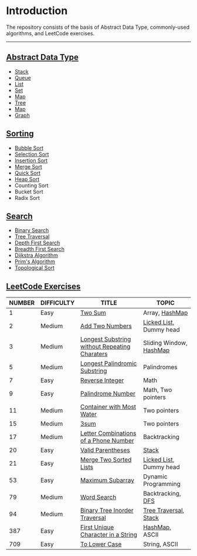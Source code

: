 # Introduction

The repository consists of the basis of Abstract Data Type, commonly-used algorithms, and LeetCode exercises.

---

## [Abstract Data Type](Abstract-Data-Type/)

-   [Stack](Algorithms/Abstract-Data-Type/Stack/)
-   [Queue](Algorithms/Abstract-Data-Type/Queue/)
-   [List](Algorithms/Abstract-Data-Type/List/)
-   [Set](Algorithms/Abstract-Data-Type/Set/)
-   [Map](Algorithms/Abstract-Data-Type/Map)
-   [Tree](Algorithms/Abstract-Data-Type/Tree)
-   [Map](Algorithms/Abstract-Data-Type/Map)
-   [Graph](Algorithms/Abstract-Data-Type/Graph/)

## [Sorting](Sorting/)

-   [Bubble Sort](Algorithms/Sorting/README.md/#Bubble-Sort)
-   [Selection Sort](Algorithms/Sorting/README.md/#Selection-Sort)
-   [Insertion Sort](Algorithms/Sorting/README.md/#Insertion-Sort)
-   [Merge Sort](Algorithms/Sorting/README.md/#Merge-Sort)
-   [Quick Sort](Algorithms/Sorting/README.md/#Quick-Sort)
-   [Heap Sort](Algorithms/Sorting/README.md/#Heap-Sort)
-   Counting Sort
-   Bucket Sort
-   Radix Sort

## [Search](Search/)

-   [Binary Search](Algorithms/Search/README.md/#Binary-Search)
-   [Tree Traversal](Algorithms/Search/README.md/#Tree-Traversal)
-   [Depth First Search](Algorithms/Search/README.md/#Depth-First-Search)
-   [Breadth First Search](Algorithms/Search/README.md/#Breadth-First-Search)
-   [Dijkstra Algorithm](Algorithms/Search/README.md/#Dijkstra-Alogrithm)
-   [Prim's Algorithm](Algorithms/Search/README.md/#Prim's-Algorithm)
-   [Topological Sort](Algorithms/Search/README.md/#Topological-Sort)

## [LeetCode Exercises](LeetCode-Exercises/)

| NUMBER | DIFFICULTY | TITLE                                                        | TOPIC                                                        |
| ------ | ---------- | ------------------------------------------------------------ | ------------------------------------------------------------ |
| 1      | Easy       | [Two Sum](LeetCode-Exercises/01-Two-Sum/)                    | Array, [HashMap](Algorithms/Abstract-Data-Type/Map/)         |
| 2      | Medium     | [Add Two Numbers](LeetCode-Exercises/02-Add-Two-Numbers/)    | [Licked List](Algorithms/Abstract-Data-Type/List/LinkedList.md), Dummy head |
| 3      | Medium     | [Longest Substring without Repeating Charaters](LeetCode-Exercises/03-Longest-Substring-Without-Repeating-Char/) | Sliding Window, [HashMap](Algorithms/Abstract-Data-Type/Map/) |
| 5      | Medium     | [Longest Palindromic Substring](LeetCode-Exercises/05-Longest-Palindromic-Substring/) | Palindromes                                                  |
| 7      | Easy       | [Reverse Integer](LeetCode-Exercises/07-Reverse-Integer/)    | Math                                                         |
| 9      | Easy       | [Palindrome Number](LeetCode-Exercises/09-Palindrome-Number/) | Math, Two pointers                                           |
| 11     | Medium     | [Container with Most Water](LeetCode-Exercises/11-Container-with-Most-Water/) | Two pointers                                                 |
| 15     | Medium     | [3sum](LeetCode-Exercises/15-3sum/)                          | Two pointers                                                 |
| 17     | Medium     | [Letter Combinations of a Phone Number](LeetCode-Exercises/17-Letter-Combinations-Phone-Number) | Backtracking                                                 |
| 20     | Easy       | [Valid Parentheses](LeetCode-Exercises/20-Valid-Parentheses/) | [Stack](Algorithms/Abstract-Data-Type/Stack/)                |
| 21     | Easy       | [Merge Two Sorted Lists](LeetCode-Exercises/21-Merge-Two-Sorted-Lists/) | [Licked List](Algorithms/Abstract-Data-Type/List/LinkedList.md), Dummy head |
| 53     | Easy       | [Maximum Subarray](LeetCode-Exercises/53-Maximum-Subarray/)  | Dynamic Programming                                          |
| 79     | Medium     | [Word Search](LeetCode-Exercises/79-Word-Search/)            | Backtracking, [DFS](Algorithms/Search/README.md/#Depth-First-Search) |
| 94     | Medium     | [Binary Tree Inorder Traversal](LeetCode-Exercises/94-Binary-Tree-Inorder-Traversal) | [Tree Traversal](Algorithm/Search/#Tree-Traversal), [Stack](Algorithms/Abstract-Data-Type/Stack/) |
| 387    | Easy       | [First Unique Character in a String](LeetCode-Exercises/387-First-Unique-Character-In-String/) | [HashMap](Algorithms/Abstract-Data-Type/Map/), ASCII         |
| 709    | Easy       | [To Lower Case](LeetCode-Exercises/709-To-Lower-Case/)       | String, ASCII                                                |

